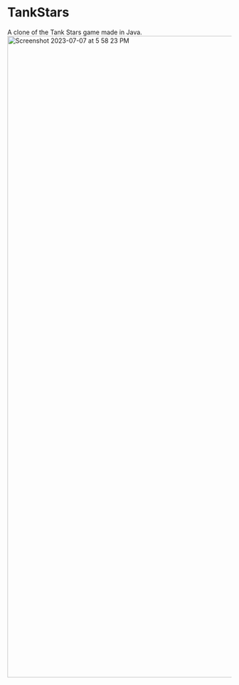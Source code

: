 # TankStars

A clone of the Tank Stars game made in Java.
<img width="1440" alt="Screenshot 2023-07-07 at 5 58 23 PM" src="https://github.com/CarboxyDev/TankStars/assets/99116441/e74d57c6-c110-414c-9c0f-7e20d5a23673">
